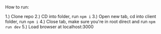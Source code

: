 How to run:

1.) Clone repo
2.) CD into folder, run `npm i`
3.) Open new tab, cd into client folder, run `npm i`
4.) Close tab, make sure you're in root direct and run `npm run dev`
5.) Load browser at localhost:3000
